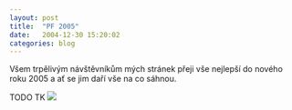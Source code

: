 ```yaml
---
layout: post
title:  "PF 2005"
date:   2004-12-30 15:20:02
categories: blog
---
```


Všem trpělivým návštěvníkům mých stránek přeji vše nejlepší do nového roku 2005 a ať se jim daří vše na co sáhnou.

TODO TK
<img src='images/zpravy/pf_2005.jpg' border=0>